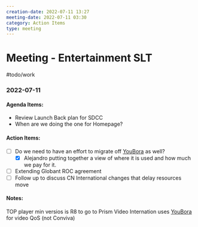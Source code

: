 ```yaml
---
creation-date: 2022-07-11 13:27 
meeting-date: 2022-07-11 03:30
category: Action Items
type: meeting
---
```


# Meeting - Entertainment SLT
#todo/work 

### 2022-07-11

#### Agenda Items:
- Review Launch Back plan for SDCC
- When are we doing the one for Homepage?

#### Action Items:
- [ ] Do we need to have an effort to migrate off  [YouBora](https://npaw.com/solutions/video-qos-qoe) as well?
	- [x] Alejandro putting together a view of where it is used and how much we pay for it.
- [ ] Extending Globant ROC agreement
- [ ] Follow up to discuss CN International changes that delay resources move

#### Notes:

TOP player min versios is R8 to go to Prism Video
Internation uses [YouBora](https://npaw.com/solutions/video-qos-qoe) for video QoS (not Conviva)
